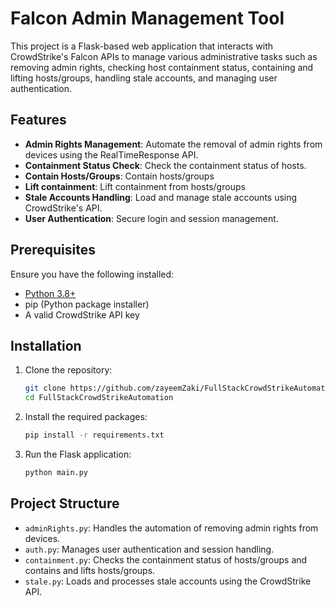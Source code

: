 # Falcon Admin Management Tool

This project is a Flask-based web application that interacts with CrowdStrike's Falcon APIs 
to manage various administrative tasks such as removing admin rights, checking host containment status, containing and lifting hosts/groups,
handling stale accounts, and managing user authentication.

## Features

- **Admin Rights Management**: Automate the removal of admin rights from devices using the RealTimeResponse API.
- **Containment Status Check**: Check the containment status of hosts.
- **Contain Hosts/Groups**: Contain hosts/groups
- **Lift containment**: Lift containment from hosts/groups
- **Stale Accounts Handling**: Load and manage stale accounts using CrowdStrike's API.
- **User Authentication**: Secure login and session management.

## Prerequisites

Ensure you have the following installed:

- [Python 3.8+](https://www.python.org)
- pip (Python package installer)
- A valid CrowdStrike API key

## Installation

1. Clone the repository:

    ```bash
    git clone https://github.com/zayeemZaki/FullStackCrowdStrikeAutomation.git
    cd FullStackCrowdStrikeAutomation
    ```

2. Install the required packages:

    ```bash
    pip install -r requirements.txt
    ```

3. Run the Flask application:

    ```bash
    python main.py
    ```

## Project Structure

- `adminRights.py`: Handles the automation of removing admin rights from devices.
- `auth.py`: Manages user authentication and session handling.
- `containment.py`: Checks the containment status of hosts/groups and contains and lifts hosts/groups.
- `stale.py`: Loads and processes stale accounts using the CrowdStrike API.



